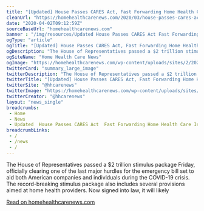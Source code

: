 ```yaml
--- 
title: "[Updated] House Passes CARES Act, Fast Forwarding Home Health Care Innovation Beyond COVID19 -"
cleanUrl: "https://homehealthcarenews.com/2020/03/house-passes-cares-act-fast-forwarding-home-health-care-innovation-beyond-covid-19/"
date: "2020-04-02T09:12:59Z"
sourceBaseUrl: "homehealthcarenews.com"
banner : "/img/resources/Updated House Passes CARES Act Fast Forwarding Home Health Care Innovation Beyond COVID19.png"
ogType: "article"
ogTitle: "[Updated] House Passes CARES Act, Fast Forwarding Home Health Care Innovation Beyond COVID-19 - Home Health Care News"
ogDescription: "The House of Representatives passed a $2 trillion stimulus package Friday, officially clearing one of the last major hurdles for the emergency bill set to aid both American companies and individuals during the COVID-19 crisis. The record-breaking stimulus package also includes several provisions aimed at home health providers. Now signed into law, it will likely "
ogSiteName: "Home Health Care News"
ogImage: "https://homehealthcarenews.com/wp-content/uploads/sites/2/2020/03/dollar-499481_1920.jpg"
twitterCard: "summary_large_image"
twitterDescription: "The House of Representatives passed a $2 trillion stimulus package Friday, officially clearing one of the last major hurdles for the emergency bill set to aid both American companies and individuals during the COVID-19 crisis. The record-breaking stimulus package also includes several provisions aimed at home health providers. Now signed into law, it will likely []"
twitterTitle: "[Updated] House Passes CARES Act, Fast Forwarding Home Health Care Innovation Beyond COVID-19 - Home Health Care News"
twitterSite: "@hhcarenews"
twitterImage: "https://homehealthcarenews.com/wp-content/uploads/sites/2/2020/03/dollar-499481_1920.jpg"
twitterCreator: "@hhcarenews"
layout: "news_single"
breadcrumbs:
 - Home
 - News
 - Updated  House Passes CARES Act  Fast Forwarding Home Health Care Innovation Beyond COVID19
breadcrumbLinks:
 - / 
 - /news
 - / 
---
```

The House of Representatives passed a $2 trillion stimulus package Friday, officially clearing one of the last major hurdles for the emergency bill set to aid both American companies and individuals during the COVID-19 crisis. The record-breaking stimulus package also includes several provisions aimed at home health providers. Now signed into law, it will likely  
  
[Read on homehealthcarenews.com](https://homehealthcarenews.com/2020/03/house-passes-cares-act-fast-forwarding-home-health-care-innovation-beyond-covid-19/)
